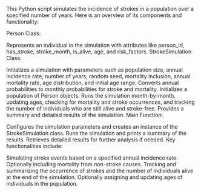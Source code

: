 This Python script simulates the incidence of strokes in a population over a specified number of years. Here is an overview of its components and functionality:

Person Class:

Represents an individual in the simulation with attributes like person_id, has_stroke, stroke_month, is_alive, age, and risk_factors.
StrokeSimulation Class:

Initializes a simulation with parameters such as population size, annual incidence rate, number of years, random seed, mortality inclusion, annual mortality rate, age distribution, and initial age range.
Converts annual probabilities to monthly probabilities for stroke and mortality.
Initializes a population of Person objects.
Runs the simulation month-by-month, updating ages, checking for mortality and stroke occurrences, and tracking the number of individuals who are still alive and stroke-free.
Provides a summary and detailed results of the simulation.
Main Function:

Configures the simulation parameters and creates an instance of the StrokeSimulation class.
Runs the simulation and prints a summary of the results.
Retrieves detailed results for further analysis if needed.
Key functionalities include:

Simulating stroke events based on a specified annual incidence rate.
Optionally including mortality from non-stroke causes.
Tracking and summarizing the occurrence of strokes and the number of individuals alive at the end of the simulation.
Optionally assigning and updating ages of individuals in the population.
